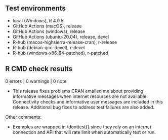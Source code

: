 ## Test environments

* local (Windows), R 4.0.5
* GitHub Actions (macOS), release
* GitHub Actions (windows), release
* GitHub Actions (ubuntu-20.04), release, devel
* R-hub (macos-highsierra-release-cran), r-release
* R-hub (debian-gcc-devel), r-devel
* R-hub (windows-x86_64-patched), r-patched

## R CMD check results

0 errors | 0 warnings | 0 note

* This release fixes problems CRAN emailed me about providing informative messages
  when internet resources are not available. Connectivity checks and informative
  user messages are included in this release. Additional bug fixes to address test
  failures are also added.

Other comments:

* Examples are wrapped in \donttest{} since they rely on an internet connection and API that will rate limit when automatically test or run.

